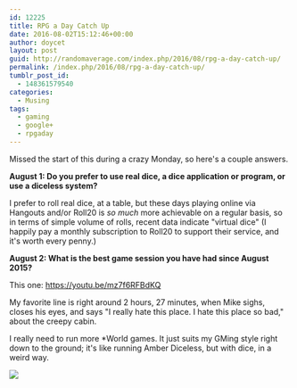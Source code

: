 ```yaml
---
id: 12225
title: RPG a Day Catch Up
date: 2016-08-02T15:12:46+00:00
author: doycet
layout: post
guid: http://randomaverage.com/index.php/2016/08/rpg-a-day-catch-up/
permalink: /index.php/2016/08/rpg-a-day-catch-up/
tumblr_post_id:
  - 148361579540
categories:
  - Musing
tags:
  - gaming
  - google+
  - rpgaday
---
```

Missed the start of this during a crazy Monday, so here's a couple answers.

**August 1: Do you prefer to use real dice, a dice application or program, or use a diceless system?**

I prefer to roll real dice, at a table, but these days playing online via Hangouts and/or Roll20 is _so much_ more achievable on a regular basis, so in terms of simple volume of rolls, recent data indicate "virtual dice" (I happily pay a monthly subscription to Roll20 to support their service, and it's worth every penny.)

**August 2: What is the best game session you have had since August 2015?**

This one: <https://youtu.be/mz7f6RFBdKQ>

My favorite line is right around 2 hours, 27 minutes, when Mike sighs, closes his eyes, and says "I really hate this place. I hate this place so bad," about the creepy cabin.

I really need to run more *World games. It just suits my GMing style right down to the ground; it's like running Amber Diceless, but with dice, in a weird way.



<div>
  <a href='https://plus.google.com/photos/105138568577624786912/albums/6314246689362656337/6314246688816668754'><img src='https://lh3.googleusercontent.com/-0E-r7QQ76GU/V6C16L8aoFI/AAAAAAABADM/0Nsb-Qt0jzAo6ugVLxURU1xdqElXMWuUQCL0B/rpg-a-day.jpg?imgmax=550' /></a>
</div>

<div>
  <a href='' style='width:50px;height:50px;display:inline-block;background-size:cover;background-image:url("");'></a> 
</div>